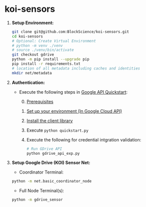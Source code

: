 # koi-sensors


1. **Setup Environment:**
    ```bash
    git clone git@github.com:BlockScience/koi-sensors.git
    cd koi-sensors
    # Optional: Create Virtual Environment
    # python -m venv ./venv
    # source ./venv/bin/activate
    git checkout gdrive
    python -m pip install --upgrade pip
    pip install -r requirements.txt
    # location of all metadata including caches and identities
    mkdir net/metadata
    ```

2. **Authentication:**
    * Execute the following steps in [Google API Quickstart](https://developers.google.com/workspace/drive/api/quickstart/python):

        0. [Prerequisites](https://developers.google.com/workspace/drive/api/quickstart/python#prerequisites)

        1. [Set up your environment (In Google Cloud API)](https://developers.google.com/workspace/drive/api/quickstart/python#set-up-environment)

        2. [Install the client library](https://developers.google.com/workspace/drive/api/quickstart/python#authorize_credentials_for_a_desktop_application)

        3. Execute `python quickstart.py`

        4. Execute the following for credential intgration validation:
            ```bash
            # Run GDrive API 
            python gdrive_api_exp.py
            ```

3. **Setup Google Drive (KOI) Sensor Net:**

    * Coordinator Terminal:
    ```bash
    python -m net.basic_coordinator_node
    ```

    * Full Node Terminal(s):
    ```bash
    python -m gdrive_sensor
    ```